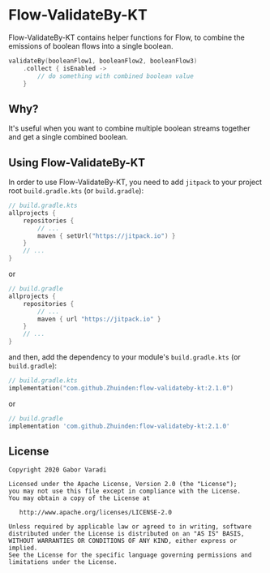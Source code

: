 # Flow-ValidateBy-KT

Flow-ValidateBy-KT contains helper functions for Flow, to combine the emissions of boolean flows into a single boolean.

``` kotlin
validateBy(booleanFlow1, booleanFlow2, booleanFlow3)
    .collect { isEnabled ->
        // do something with combined boolean value
    }
```

## Why?

It's useful when you want to combine multiple boolean streams together and get a single combined boolean.

## Using Flow-ValidateBy-KT

In order to use Flow-ValidateBy-KT, you need to add `jitpack` to your project root `build.gradle.kts`
(or `build.gradle`):

``` kotlin
// build.gradle.kts
allprojects {
    repositories {
        // ...
        maven { setUrl("https://jitpack.io") }
    }
    // ...
}
```

or

``` groovy
// build.gradle
allprojects {
    repositories {
        // ...
        maven { url "https://jitpack.io" }
    }
    // ...
}
```

and then, add the dependency to your module's `build.gradle.kts` (or `build.gradle`):

``` kotlin
// build.gradle.kts
implementation("com.github.Zhuinden:flow-validateby-kt:2.1.0")
```

or

``` groovy
// build.gradle
implementation 'com.github.Zhuinden:flow-validateby-kt:2.1.0'
```

## License

    Copyright 2020 Gabor Varadi

    Licensed under the Apache License, Version 2.0 (the "License");
    you may not use this file except in compliance with the License.
    You may obtain a copy of the License at

       http://www.apache.org/licenses/LICENSE-2.0

    Unless required by applicable law or agreed to in writing, software
    distributed under the License is distributed on an "AS IS" BASIS,
    WITHOUT WARRANTIES OR CONDITIONS OF ANY KIND, either express or implied.
    See the License for the specific language governing permissions and
    limitations under the License.
